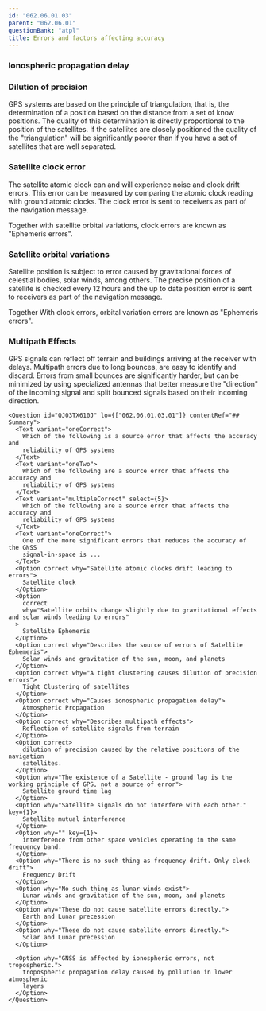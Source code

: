 ```yaml
---
id: "062.06.01.03"
parent: "062.06.01"
questionBank: "atpl"
title: Errors and factors affecting accuracy
---
```


### Ionospheric propagation delay

### Dilution of precision

GPS systems are based on the principle of triangulation, that is, the
determination of a position based on the distance from a set of know positions.
The quality of this determination is directly proportional to the position of
the satellites. If the satellites are closely positioned the quality of the
"triangulation" will be significantly poorer than if you have a set of
satellites that are well separated.

### Satellite clock error

The satellite atomic clock can and will experience noise and clock drift errors.
This error can be measured by comparing the atomic clock reading with ground
atomic clocks. The clock error is sent to receivers as part of the navigation
message.

Together with satellite orbital variations, clock errors are known as "Ephemeris
errors".

### Satellite orbital variations

Satellite position is subject to error caused by gravitational forces of
celestial bodies, solar winds, among others. The precise position of a satellite
is checked every 12 hours and the up to date position error is sent to receivers
as part of the navigation message.

Together With clock errors, orbital variation errors are known as "Ephemeris
errors".

### Multipath Effects

GPS signals can reflect off terrain and buildings arriving at the receiver with
delays. Multipath errors due to long bounces, are easy to identify and discard.
Errors from small bounces are significantly harder, but can be minimized by
using specialized antennas that better measure the "direction" of the incoming
signal and split bounced signals based on their incoming direction.

```tsx ignore
<Question id="QJ03TX610J" lo={["062.06.01.03.01"]} contentRef="## Summary">
  <Text variant="oneCorrect">
    Which of the following is a source error that affects the accuracy and
    reliability of GPS systems
  </Text>
  <Text variant="oneTwo">
    Which of the following are a source error that affects the accuracy and
    reliability of GPS systems
  </Text>
  <Text variant="multipleCorrect" select={5}>
    Which of the following are a source error that affects the accuracy and
    reliability of GPS systems
  </Text>
  <Text variant="oneCorrect">
    One of the more significant errors that reduces the accuracy of the GNSS
    signal-in-space is ...
  </Text>
  <Option correct why="Satellite atomic clocks drift leading to errors">
    Satellite clock
  </Option>
  <Option
    correct
    why="Satellite orbits change slightly due to gravitational effects and solar winds leading to errors"
  >
    Satellite Ephemeris
  </Option>
  <Option correct why="Describes the source of errors of Satellite Ephemeris">
    Solar winds and gravitation of the sun, moon, and planets
  </Option>
  <Option correct why="A tight clustering causes dilution of precision errors">
    Tight Clustering of satellites
  </Option>
  <Option correct why="Causes ionospheric propagation delay">
    Atmospheric Propagation
  </Option>
  <Option correct why="Describes multipath effects">
    Reflection of satellite signals from terrain
  </Option>
  <Option correct>
    dilution of precision caused by the relative positions of the navigation
    satellites.
  </Option>
  <Option why="The existence of a Satellite - ground lag is the working principle of GPS, not a source of error">
    Satellite ground time lag
  </Option>
  <Option why="Satellite signals do not interfere with each other." key={1}>
    Satellite mutual interference
  </Option>
  <Option why="" key={1}>
    interference from other space vehicles operating in the same frequency band.
  </Option>
  <Option why="There is no such thing as frequency drift. Only clock drift">
    Frequency Drift
  </Option>
  <Option why="No such thing as lunar winds exist">
    Lunar winds and gravitation of the sun, moon, and planets
  </Option>
  <Option why="These do not cause satellite errors directly.">
    Earth and Lunar precession
  </Option>
  <Option why="These do not cause satellite errors directly.">
    Solar and Lunar precession
  </Option>

  <Option why="GNSS is affected by ionospheric errors, not tropospheric.">
    tropospheric propagation delay caused by pollution in lower atmospheric
    layers
  </Option>
</Question>
```
